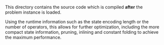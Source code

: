 
This directory contains the source code which is compiled **after** the problem instance is loaded.

Using the runtime information such as the state encoding length or the number of
operators, this allows for further optimization, including the more compact
state information, pruning, inlining and constant folding to achieve the
maximum performance.

